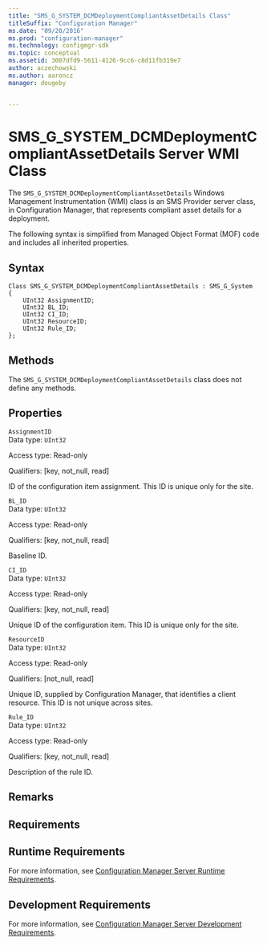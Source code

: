 ```yaml
---
title: "SMS_G_SYSTEM_DCMDeploymentCompliantAssetDetails Class"
titleSuffix: "Configuration Manager"
ms.date: "09/20/2016"
ms.prod: "configuration-manager"
ms.technology: configmgr-sdk
ms.topic: conceptual
ms.assetid: 3007dfd9-5611-4126-9cc6-c8d11fb319e7
author: aczechowski
ms.author: aaroncz
manager: dougeby


---
```

# SMS_G_SYSTEM_DCMDeploymentCompliantAssetDetails Server WMI Class
The `SMS_G_SYSTEM_DCMDeploymentCompliantAssetDetails` Windows Management Instrumentation (WMI) class is an SMS Provider server class, in Configuration Manager, that represents compliant asset details for a deployment.  

 The following syntax is simplified from Managed Object Format (MOF) code and includes all inherited properties.  

## Syntax  

```  
Class SMS_G_SYSTEM_DCMDeploymentCompliantAssetDetails : SMS_G_System  
{  
    UInt32 AssignmentID;  
    UInt32 BL_ID;  
    UInt32 CI_ID;  
    UInt32 ResourceID;  
    UInt32 Rule_ID;  
};  
```  

## Methods  
 The `SMS_G_SYSTEM_DCMDeploymentCompliantAssetDetails` class does not define any methods.  

## Properties  
 `AssignmentID`  
 Data type: `UInt32`  

 Access type: Read-only  

 Qualifiers: [key, not_null, read]  

 ID of the configuration item assignment. This ID is unique only for the site.  

 `BL_ID`  
 Data type: `UInt32`  

 Access type: Read-only  

 Qualifiers: [key, not_null, read]  

 Baseline ID.  

 `CI_ID`  
 Data type: `UInt32`  

 Access type: Read-only  

 Qualifiers: [key, not_null, read]  

 Unique ID of the configuration item. This ID is unique only for the site.  

 `ResourceID`  
 Data type: `UInt32`  

 Access type: Read-only  

 Qualifiers: [not_null, read]  

 Unique ID, supplied by Configuration Manager, that identifies a client resource. This ID is not unique across sites.  

 `Rule_ID`  
 Data type: `UInt32`  

 Access type: Read-only  

 Qualifiers: [key, not_null, read]  

 Description of the rule ID.  

## Remarks  

## Requirements  

## Runtime Requirements  
 For more information, see [Configuration Manager Server Runtime Requirements](../../../develop/core/reqs/server-runtime-requirements.md).  

## Development Requirements  
 For more information, see [Configuration Manager Server Development Requirements](../../../develop/core/reqs/server-development-requirements.md).  
